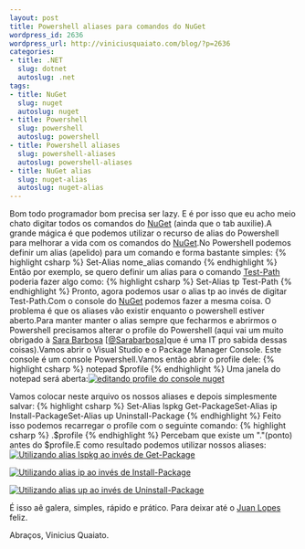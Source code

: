 ```yaml
--- 
layout: post
title: Powershell aliases para comandos do NuGet
wordpress_id: 2636
wordpress_url: http://viniciusquaiato.com/blog/?p=2636
categories: 
- title: .NET
  slug: dotnet
  autoslug: .net
tags: 
- title: NuGet
  slug: nuget
  autoslug: nuget
- title: Powershell
  slug: powershell
  autoslug: powershell
- title: Powershell aliases
  slug: powershell-aliases
  autoslug: powershell-aliases
- title: NuGet alias
  slug: nuget-alias
  autoslug: nuget-alias
---
```



Bom todo programador bom precisa ser lazy. E é por isso que eu acho meio chato digitar todos os comandos do [NuGet](http://viniciusquaiato.com/blog/tag/nuget/) (ainda que o tab auxilie).A grande mágica é que podemos utilizar o recurso de alias do Powershell para melhorar a vida com os comandos do [NuGet](http://viniciusquaiato.com/blog/tag/nuget/).No Powershell podemos definir um alias (apelido) para um comando e forma bastante simples:
{% highlight csharp %}
Set-Alias nome_alias comando
{% endhighlight %}
Então por exemplo, se quero definir um alias para o comando [Test-Path](http://technet.microsoft.com/en-us/library/ff730955.aspx) poderia fazer algo como:
{% highlight csharp %}
Set-Alias tp Test-Path
{% endhighlight %}
Pronto, agora podemos usar o alias tp ao invés de digitar Test-Path.Com o console do [NuGet](http://nuget.codeplex.com) podemos fazer a mesma coisa. O problema é que os aliases vão existir enquanto o powershell estiver aberto.Para manter manter o alias sempre que fecharmos e abrirmos o Powershell precisamos alterar o profile do Powershell (aqui vai um muito obrigado à [Sara Barbosa](http://sarajbarbosa.wordpress.com/) [[@Sarabarbosa](http://twitter.com/Sarabarbosa)]que é uma IT pro sabida dessas coisas).Vamos abrir o Visual Studio e o Package Manager Console. Este console é um console Powershell.Vamos então abrir o profile dele:
{% highlight csharp %}
notepad $profile
{% endhighlight %}
Uma janela do notepad será aberta:[![editando profile do console nuget](http://viniciusquaiato.com/images_posts/editando-profile-do-console-nuget-300x159.png "editando profile do console nuget")](http://viniciusquaiato.com/images_posts/editando-profile-do-console-nuget.png)



Vamos colocar neste arquivo os nossos aliases e depois simplesmente salvar:
{% highlight csharp %}
Set-Alias lspkg Get-PackageSet-Alias ip Install-PackageSet-Alias up Uninstall-Package
{% endhighlight %}
Feito isso podemos recarregar o profile com o seguinte comando:
{% highlight csharp %}
.$profile
{% endhighlight %}
Percebam que existe um "."(ponto) antes do $profile.E como resultado podemos utilizar nossos aliases:[![Utilizando alias lspkg ao invés de Get-Package](http://viniciusquaiato.com/images_posts/lspkg-150x150.png "Utilizando alias lspkg ao invés de Get-Package")](http://viniciusquaiato.com/images_posts/lspkg.png)



[![Utilizando alias ip ao invés de Install-Package](http://viniciusquaiato.com/images_posts/install-150x150.png "Utilizando alias ip ao invés de Install-Package")](http://viniciusquaiato.com/images_posts/install.png)



[![Utilizando alias up ao invés de Uninstall-Package](http://viniciusquaiato.com/images_posts/uninstall-150x150.png "Utilizando alias up ao invés de Uninstall-Package")](http://viniciusquaiato.com/images_posts/uninstall.png)

É isso aê galera, simples, rápido e prático. Para deixar até o [Juan Lopes](http://twitter.com/juanplopes) feliz.

Abraços,
Vinicius Quaiato.
